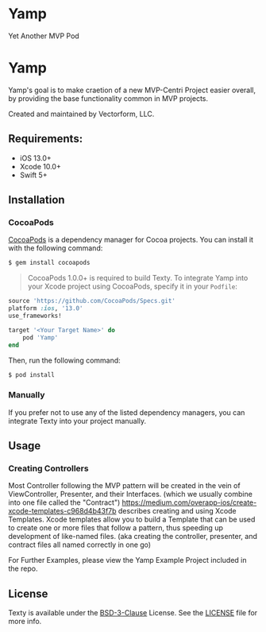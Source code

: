 # Yamp
Yet Another MVP Pod

# Yamp
Yamp's goal is to make craetion of a new MVP-Centri Project easier overall, by providing the base functionality common in MVP projects.

Created and maintained by Vectorform, LLC.

## Requirements:
- iOS 13.0+
- Xcode 10.0+
- Swift 5+

## Installation
### CocoaPods
[CocoaPods](http://cocoapods.org) is a dependency manager for Cocoa projects. You can install it with the following command:
```bash
$ gem install cocoapods
```

> CocoaPods 1.0.0+ is required to build Texty.
To integrate Yamp into your Xcode project using CocoaPods, specify it in your `Podfile`:

```ruby
source 'https://github.com/CocoaPods/Specs.git'
platform :ios, '13.0'
use_frameworks!

target '<Your Target Name>' do
    pod 'Yamp'
end
```
Then, run the following command:

```bash
$ pod install
```

### Manually
If you prefer not to use any of the listed dependency managers, you can integrate Texty into your project manually.

## Usage
### Creating Controllers
Most Controller following the MVP pattern will be created in the vein of ViewController, Presenter, and their Interfaces.  (which we usually combine into one file called the "Contract")  https://medium.com/overapp-ios/create-xcode-templates-c968d4b43f7b describes creating and using Xcode Templates.  Xcode templates allow you to build a Template that can be used to create one or more files that follow a pattern, thus speeding up development of like-named files.  (aka creating the controller, presenter, and contract files all named correctly in one go)




For Further Examples, please view the Yamp Example Project included in the repo. 


## License
Texty is available under the [BSD-3-Clause](https://opensource.org/licenses/BSD-3-Clause) License. See the [LICENSE](LICENSE) file for more info.
